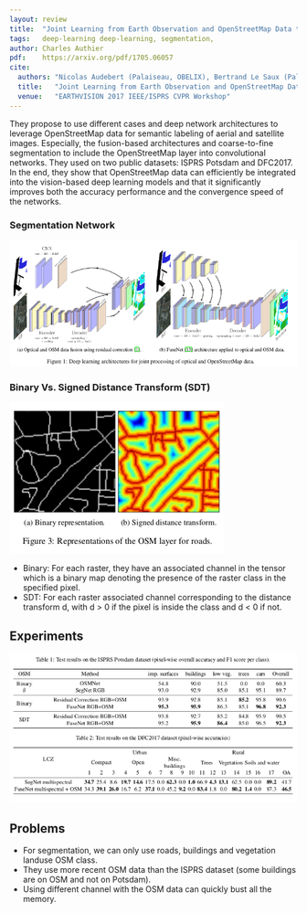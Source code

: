 ```yaml
---
layout: review
title:  "Joint Learning from Earth Observation and OpenStreetMap Data to Get Faster Better Semantic Maps"
tags:   deep-learning deep-learning, segmentation,
author: Charles Authier
pdf:    https://arxiv.org/pdf/1705.06057
cite:
  authors: "Nicolas Audebert (Palaiseau, OBELIX), Bertrand Le Saux (Palaiseau), Sébastien Lefèvre (OBELIX)"
  title:   "Joint Learning from Earth Observation and OpenStreetMap Data to Get Faster Better Semantic Maps"
  venue:   "EARTHVISION 2017 IEEE/ISPRS CVPR Workshop"
---
```



They propose to use different cases and deep network architectures to leverage OpenStreetMap data for semantic labeling of aerial and satellite images.
Especially, the fusion-based architectures and coarse-to-fine segmentation to include the OpenStreetMap layer into convolutional networks.
They used on two public datasets: ISPRS Potsdam and DFC2017.
In the end, they show that OpenStreetMap data can efficiently be integrated into the vision-based deep learning models and that it significantly improves both the accuracy performance and the convergence speed of the networks.


### Segmentation Network

![](/article/images/osm_faster/model_osm.png)

### Binary Vs. Signed Distance Transform (SDT)

![](/article/images/osm_faster/sdt_osm.png)

* Binary: For each raster, they have an associated channel in the tensor which is a binary map denoting the presence of the raster class in the specified pixel.
* SDT: For each raster associated channel corresponding to the distance transform d, with d > 0 if the pixel is inside the class and d < 0 if not.

## Experiments

![](/article/images/osm_faster/res_osm.png)

## Problems
* For segmentation, we can only use roads, buildings and vegetation landuse OSM class.
* They use more recent OSM data than the ISPRS dataset (some buildings are on OSM and not on Potsdam).
* Using different channel with the OSM data can quickly bust all the memory.
